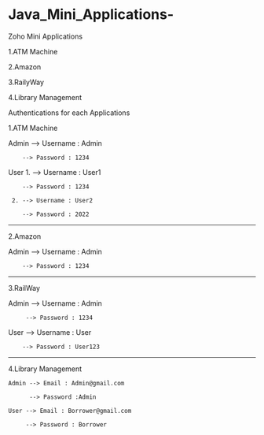 # Java_Mini_Applications-

Zoho Mini Applications 

1.ATM Machine 

2.Amazon

3.RailyWay

4.Library Management


Authentications for each Applications 

1.ATM Machine 

  Admin --> Username : Admin
  
        --> Password : 1234
        
  User 
     1. --> Username : User1 
     
        --> Password : 1234
        
     2. --> Username : User2 
     
        --> Password : 2022 
 
----------------------------------

2.Amazon 

  Admin --> Username : Admin
  
        --> Password : 1234 
      
 ---------------------------------
 
 3.RailWay 
 
   Admin --> Username : Admin
   
         --> Password : 1234 
        
   User --> Username : User
   
        --> Password : User123
        
  ---------------------------------
  
  4.Library Management 
  
    Admin --> Email : Admin@gmail.com
    
          --> Password :Admin
          
    User --> Email : Borrower@gmail.com
    
         --> Password : Borrower
        
        
